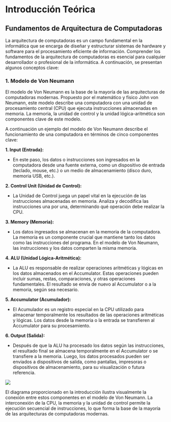 # Introducción Teórica

## Fundamentos de Arquitectura de Computadoras

La arquitectura de computadoras es un campo fundamental en la informática que se encarga de diseñar y estructurar sistemas de hardware y software para el procesamiento eficiente de información. Comprender los fundamentos de la arquitectura de computadoras es esencial para cualquier desarrollador o profesional de la informática. A continuación, se presentan algunos conceptos clave:

### 1. Modelo de Von Neumann

El modelo de Von Neumann es la base de la mayoría de las arquitecturas de computadoras modernas. Propuesto por el matemático y físico John von Neumann, este modelo describe una computadora con una unidad de procesamiento central (CPU) que ejecuta instrucciones almacenadas en memoria. La memoria, la unidad de control y la unidad lógica-aritmética son componentes clave de este modelo.

A continuación un ejemplo del modelo de Von Neumann describe el funcionamiento de una computadora en términos de cinco componentes clave:

**1. Input (Entrada):**

- En este paso, los datos o instrucciones son ingresados en la computadora desde una fuente externa, como un dispositivo de entrada (teclado, mouse, etc.) o un medio de almacenamiento (disco duro, memoria USB, etc.).


**2. Control Unit (Unidad de Control):**

- La Unidad de Control juega un papel vital en la ejecución de las instrucciones almacenadas en memoria. Analiza y decodifica las instrucciones una por una, determinando qué operación debe realizar la CPU.

**3. Memory (Memoria):**

- Los datos ingresados se almacenan en la memoria de la computadora. La memoria es un componente crucial que mantiene tanto los datos como las instrucciones del programa. En el modelo de Von Neumann, las instrucciones y los datos comparten la misma memoria.

**4. ALU (Unidad Lógica-Aritmética):**

- La ALU es responsable de realizar operaciones aritméticas y lógicas en los datos almacenados en el Accumulator. Estas operaciones pueden incluir sumas, restas, comparaciones, y otras operaciones fundamentales. El resultado se envía de nuevo al Accumulator o a la memoria, según sea necesario.

**5. Accumulator (Acumulador):**

- El Acumulador es un registro especial en la CPU utilizado para almacenar temporalmente los resultados de las operaciones aritméticas y lógicas. Los datos desde la memoria o la entrada se transfieren al Accumulator para su procesamiento.

**6. Output (Salida):**

- Después de que la ALU ha procesado los datos según las instrucciones, el resultado final se almacena temporalmente en el Accumulator o se transfiere a la memoria. Luego, los datos procesados pueden ser enviados a dispositivos de salida, como pantallas, impresoras o dispositivos de almacenamiento, para su visualización o futura referencia.

![](https://upload.wikimedia.org/wikipedia/commons/thumb/8/84/Von_Neumann_architecture.svg/2206px-Von_Neumann_architecture.svg.png)



El diagrama proporcionado en la introducción ilustra visualmente la conexión entre estos componentes en el modelo de Von Neumann. La interconexión de la CPU, la memoria y la unidad de control permite la ejecución secuencial de instrucciones, lo que forma la base de la mayoría de las arquitecturas de computadoras modernas.


<!-- ### 2. Jerarquía de Memoria

La jerarquía de memoria es un concepto clave en arquitectura de computadoras. Se refiere a la organización de diferentes niveles de memoria, desde registros en la CPU hasta memoria principal y almacenamiento secundario. La velocidad y capacidad de cada nivel varían, y la gestión eficiente de la jerarquía de memoria es crucial para mejorar el rendimiento del sistema.

### 3. Conjunto de Instrucciones

El conjunto de instrucciones (ISA) define el conjunto de operaciones que una CPU puede realizar. Las arquitecturas de computadoras pueden tener conjuntos de instrucciones diferentes, como CISC (Complex Instruction Set Computing) o RISC (Reduced Instruction Set Computing). Comprender el conjunto de instrucciones es esencial para la programación eficiente.

## Principios Básicos de Diseño de Hardware

El diseño de hardware se refiere a la creación de la estructura física de un sistema informático. Aquí se presentan algunos principios básicos relacionados con este aspecto:

### 1. Abstracción de Hardware

La abstracción de hardware implica simplificar la complejidad de los componentes para facilitar el diseño y la comprensión. Se utilizan diferentes niveles de abstracción, desde la descripción de alto nivel hasta la implementación detallada, para facilitar el diseño y la colaboración entre equipos.

### 2. Pipeline

El diseño de pipeline es una técnica que mejora la eficiencia de la CPU al dividir la ejecución de instrucciones en etapas secuenciales. Cada etapa realiza una parte de la ejecución, lo que permite que múltiples instrucciones se procesen simultáneamente, mejorando así el rendimiento del sistema.

### 3. Paralelismo

El paralelismo implica realizar múltiples operaciones simultáneamente para mejorar el rendimiento. Puede aplicarse a nivel de instrucciones (paralelismo a nivel de instrucciones) o a nivel de tareas (paralelismo a nivel de tarea). El diseño de hardware debe considerar estrategias para aprovechar eficientemente el paralelismo.

Estos conceptos forman la base teórica de la arquitectura de computadoras y el diseño de hardware, proporcionando los cimientos necesarios para comprender y desarrollar sistemas informáticos eficientes.



    Arquitecturas de Procesadores:
        Descripción de arquitecturas como von Neumann y Harvard.
        Ciclo de instrucción y pipeline.

    Jerarquía de Memoria:
        Explicación de la jerarquía de memoria (caché, RAM, almacenamiento).
        Principios de localidad.

    Sistemas de Numeración:
        Explicación de sistemas binarios, octales y hexadecimales.
        Conversión entre sistemas de numeración.

    Lenguaje de Máquina y Ensamblador:
        Introducción al lenguaje de máquina.
        Conceptos básicos de programación en ensamblador.

    Bus de Datos y Control:
        Funciones y características del bus de datos y control.
        Interconexiones entre los componentes del sistema.

    Interruptores y Puertos:
        Explicación de interrupciones y puertos de entrada/salida.
        Manejo de periféricos a nivel teórico.

    Arquitecturas CISC y RISC:
        Diferencias entre arquitecturas complejas y reducidas.
        Ventajas y desventajas de CISC y RISC.

    Arquitecturas Paralelas y Distribuidas:
        Conceptos básicos de procesamiento paralelo.
        Diferencias entre arquitecturas paralelas y distribuidas.

    Sistemas Operativos:
        Interacción entre hardware y sistemas operativos.
        Conceptos teóricos sobre manejo de memoria y procesos.

    Evolución Histórica:
        Hitos históricos en el desarrollo de hardware y arquitectura.
        Avances clave en la historia de las computadoras.

    Modelos Teóricos de Computación:
        Modelos de Turing y Church.
        Conceptos de computabilidad.

    Seguridad de Hardware:
        Consideraciones teóricas sobre seguridad de hardware.
        Vulnerabilidades y medidas de seguridad.

    Libros y Lecturas Recomendadas:
        Lista de libros teóricos sobre hardware y arquitectura.
        Enlaces a artículos y documentos académicos relevantes.

    Preguntas y Problemas Teóricos:
        Conjunto de preguntas teóricas para la práctica.
        Problemas conceptuales para resolver.